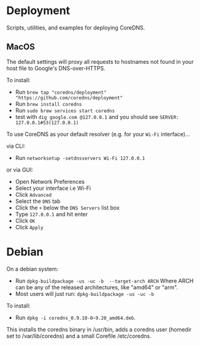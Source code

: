 # Deployment 

Scripts, utilities, and examples for deploying CoreDNS.

## MacOS

The default settings will proxy all requests to hostnames not found in your host file to Google's DNS-over-HTTPS.

To install:
  - Run `brew tap "coredns/deployment" "https://github.com/coredns/deployment"`
  - Run `brew install coredns`
  - Run `sudo brew services start coredns`
  - test with `dig google.com @127.0.0.1` and you should see  `SERVER: 127.0.0.1#53(127.0.0.1)`

To use CoreDNS as your default resolver (e.g. for your `Wi-Fi` interface)...

via CLI:
 - Run `networksetup -setdnsservers Wi-Fi 127.0.0.1`
 
or via GUI:
  - Open Network Preferences
  - Select your interface i.e Wi-Fi
  - Click `Advanced`
  - Select the `DNS` tab
  - Click the `+` below the `DNS Servers` list box
  - Type `127.0.0.1` and hit enter
  - Click `OK`
  - Click `Apply`

# Debian

On a debian system:

  - Run `dpkg-buildpackage -us -uc -b  --target-arch ARCH`
    Where ARCH can be any of the released architectures, like "amd64" or "arm".
  - Most users will just run: `dpkg-buildpackage -us -uc -b`

To install:

  - Run `dpkg -i coredns_0.9.10-0~9.20_amd64.deb`.

This installs the coredns binary in /usr/bin, adds a coredns user (homedir set to /var/lib/coredns)
and a small Corefile /etc/coredns.
